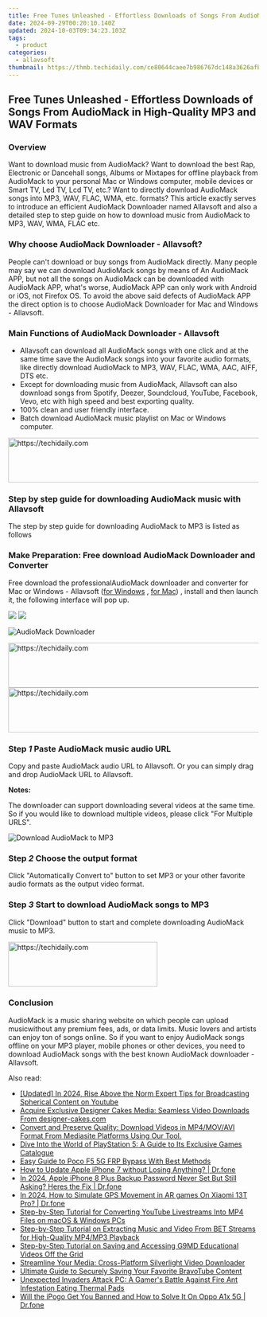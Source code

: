```yaml
---
title: Free Tunes Unleashed - Effortless Downloads of Songs From AudioMack in High-Quality MP3 and WAV Formats
date: 2024-09-29T00:20:10.140Z
updated: 2024-10-03T09:34:23.103Z
tags:
  - product
categories:
  - allavsoft
thumbnail: https://thmb.techidaily.com/ce80644caee7b986767dc148a3626afb6dedcf8d303ed5814c688bdf2e6498bb.jpg
---
```


## Free Tunes Unleashed - Effortless Downloads of Songs From AudioMack in High-Quality MP3 and WAV Formats

### Overview

Want to download music from AudioMack? Want to download the best Rap, Electronic or Dancehall songs, Albums or Mixtapes for offline playback from AudioMack to your personal Mac or Windows computer, mobile devices or Smart TV, Led TV, Lcd TV, etc.? Want to directly download AudioMack songs into MP3, WAV, FLAC, WMA, etc. formats? This article exactly serves to introduce an efficient AudioMack Downloader named Allavsoft and also a detailed step to step guide on how to download music from AudioMack to MP3, WAV, WMA, FLAC etc.

### Why choose AudioMack Downloader - Allavsoft?

People can't download or buy songs from AudioMack directly. Many people may say we can download AudioMack songs by means of An AudioMack APP, but not all the songs on AudioMack can be downloaded with AudioMack APP, what's worse, AudioMack APP can only work with Android or iOS, not Firefox OS. To avoid the above said defects of AudioMack APP the direct option is to choose AudioMack Downloader for Mac and Windows - Allavsoft.

### Main Functions of AudioMack Downloader - Allavsoft

* Allavsoft can download all AudioMack songs with one click and at the same time save the AudioMack songs into your favorite audio formats, like directly download AudioMack to MP3, WAV, FLAC, WMA, AAC, AIFF, DTS etc.
* Except for downloading music from AudioMack, Allavsoft can also download songs from Spotify, Deezer, Soundcloud, YouTube, Facebook, Vevo, etc with high speed and best exporting quality.
* 100% clean and user friendly interface.
* Batch download AudioMack music playlist on Mac or Windows computer.

<!-- affiliate ads begin -->
<a href="https://appsumo.8odi.net/c/5597632/2075462/7443" target="_top" id="2075462">
  <img src="//a.impactradius-go.com/display-ad/7443-2075462" border="0" alt="https://techidaily.com" width="728" height="90"/>
</a>
<img height="0" width="0" src="https://appsumo.8odi.net/i/5597632/2075462/7443" style="position:absolute;visibility:hidden;" border="0" />
<!-- affiliate ads end -->

### Step by step guide for downloading AudioMack music with Allavsoft

The step by step guide for downloading AudioMack to MP3 is listed as follows

### Make Preparation: Free download AudioMack Downloader and Converter

Free download the professionalAudioMack downloader and converter for Mac or Windows - Allavsoft ([for Windows](https://tools.techidaily.com/allavsoft/products/) , [for Mac](https://tools.techidaily.com/allavsoft/products/)) , install and then launch it, the following interface will pop up.

[![](https://www.allavsoft.com/how-to/../images/how-to/free-download-win.jpg)](https://tools.techidaily.com/allavsoft/products/) [![](https://www.allavsoft.com/how-to/../images/how-to/free-download-mac.jpg)](https://tools.techidaily.com/allavsoft/products/)

![AudioMack Downloader](https://www.allavsoft.com/how-to/../images/allavsoft/screen-shot-600.jpg)

<!-- affiliate ads begin -->
<a href="https://aligracehair.sjv.io/c/5597632/2006933/19272" target="_top" id="2006933">
  <img src="//a.impactradius-go.com/display-ad/19272-2006933" border="0" alt="https://techidaily.com" width="728" height="90"/>
</a>
<img height="0" width="0" src="https://aligracehair.sjv.io/i/5597632/2006933/19272" style="position:absolute;visibility:hidden;" border="0" />
<!-- affiliate ads end -->

<!-- affiliate ads begin -->
<a href="https://ephamedtechinc.pxf.io/c/5597632/2136613/26400" target="_top" id="2136613">
  <img src="//a.impactradius-go.com/display-ad/26400-2136613" border="0" alt="https://techidaily.com" width="728" height="90"/>
</a>
<img height="0" width="0" src="https://ephamedtechinc.pxf.io/i/5597632/2136613/26400" style="position:absolute;visibility:hidden;" border="0" />
<!-- affiliate ads end -->

### Step _1_ Paste AudioMack music audio URL

Copy and paste AudioMack audio URL to Allavsoft. Or you can simply drag and drop AudioMack URL to Allavsoft.

**Notes:**

The downloader can support downloading several videos at the same time. So if you would like to download multiple videos, please click "For Multiple URLS".

![Download AudioMack to MP3](https://www.allavsoft.com/how-to/../images/how-to/audiomack-downloader-to-mp3-wav-flac/download-audiomack-to-mp3.jpg)

### Step _2_ Choose the output format

Click "Automatically Convert to" button to set MP3 or your other favorite audio formats as the output video format.

### Step _3_ Start to download AudioMack songs to MP3

Click "Download" button to start and complete downloading AudioMack music to MP3.

<!-- affiliate ads begin -->
<a href="https://aligracehair.sjv.io/c/5597632/1948932/19272" target="_top" id="1948932">
  <img src="//a.impactradius-go.com/display-ad/19272-1948932" border="0" alt="https://techidaily.com" width="300" height="90"/>
</a>
<img height="0" width="0" src="https://aligracehair.sjv.io/i/5597632/1948932/19272" style="position:absolute;visibility:hidden;" border="0" />
<!-- affiliate ads end -->

### Conclusion

AudioMack is a music sharing website on which people can upload musicwithout any premium fees, ads, or data limits. Music lovers and artists can enjoy ton of songs online. So if you want to enjoy AudioMack songs offline on your MP3 player, mobile phones or other devices, you need to download AudioMack songs with the best known AudioMack downloader - Allavsoft.

<ins class="adsbygoogle"
     style="display:block"
     data-ad-format="autorelaxed"
     data-ad-client="ca-pub-7571918770474297"
     data-ad-slot="1223367746"></ins>

<ins class="adsbygoogle"
     style="display:block"
     data-ad-client="ca-pub-7571918770474297"
     data-ad-slot="8358498916"
     data-ad-format="auto"
     data-full-width-responsive="true"></ins>

<span class="atpl-alsoreadstyle">Also read:</span>
<div><ul>
<li><a href="https://youtube-lab.techidaily.com/ed-in-2024-rise-above-the-norm-expert-tips-for-broadcasting-spherical-content-on-youtube/"><u>[Updated] In 2024, Rise Above the Norm Expert Tips for Broadcasting Spherical Content on Youtube</u></a></li>
<li><a href="https://win-superb.techidaily.com/acquire-exclusive-designer-cakes-media-seamless-video-downloads-from-designer-cakescom/"><u>Acquire Exclusive Designer Cakes Media: Seamless Video Downloads From designer-cakes.com</u></a></li>
<li><a href="https://win-superb.techidaily.com/convert-and-preserve-quality-download-videos-in-mp4movavi-format-from-mediasite-platforms-using-our-tool/"><u>Convert and Preserve Quality: Download Videos in MP4/MOV/AVI Format From Mediasite Platforms Using Our Tool.</u></a></li>
<li><a href="https://techno-recovery.techidaily.com/dive-into-the-world-of-playstation-5-a-guide-to-its-exclusive-games-catalogue/"><u>Dive Into the World of PlayStation 5: A Guide to Its Exclusive Games Catalogue</u></a></li>
<li><a href="https://android-frp.techidaily.com/easy-guide-to-poco-f5-5g-frp-bypass-with-best-methods-by-drfone-android/"><u>Easy Guide to Poco F5 5G FRP Bypass With Best Methods</u></a></li>
<li><a href="https://techidaily.com/how-to-update-apple-iphone-7-without-losing-anything-drfone-by-drfone-ios-system-repair-ios-system-repair/"><u>How to Update Apple iPhone 7 without Losing Anything? | Dr.fone</u></a></li>
<li><a href="https://iphone-unlock.techidaily.com/in-2024-apple-iphone-8-plus-backup-password-never-set-but-still-asking-heres-the-fix-drfone-by-drfone-ios/"><u>In 2024, Apple iPhone 8 Plus Backup Password Never Set But Still Asking? Heres the Fix | Dr.fone</u></a></li>
<li><a href="https://review-topics.techidaily.com/in-2024-how-to-simulate-gps-movement-in-ar-games-on-xiaomi-13t-pro-drfone-by-drfone-virtual-android/"><u>In 2024, How to Simulate GPS Movement in AR games On Xiaomi 13T Pro? | Dr.fone</u></a></li>
<li><a href="https://win-superb.techidaily.com/step-by-step-tutorial-for-converting-youtube-livestreams-into-mp4-files-on-macos-and-windows-pcs/"><u>Step-by-Step Tutorial for Converting YouTube Livestreams Into MP4 Files on macOS & Windows PCs</u></a></li>
<li><a href="https://win-superb.techidaily.com/step-by-step-tutorial-on-extracting-music-and-video-from-bet-streams-for-high-quality-mp4mp3-playback/"><u>Step-by-Step Tutorial on Extracting Music and Video From BET Streams for High-Quality MP4/MP3 Playback</u></a></li>
<li><a href="https://win-superb.techidaily.com/step-by-step-tutorial-on-saving-and-accessing-g9md-educational-videos-off-the-grid/"><u>Step-by-Step Tutorial on Saving and Accessing G9MD Educational Videos Off the Grid</u></a></li>
<li><a href="https://win-superb.techidaily.com/streamline-your-media-cross-platform-silverlight-video-downloader/"><u>Streamline Your Media: Cross-Platform Silverlight Video Downloader</u></a></li>
<li><a href="https://win-superb.techidaily.com/ultimate-guide-to-securely-saving-your-favorite-bravotube-content/"><u>Ultimate Guide to Securely Saving Your Favorite BravoTube Content</u></a></li>
<li><a href="https://hardware-tips.techidaily.com/unexpected-invaders-attack-pc-a-gamers-battle-against-fire-ant-infestation-eating-thermal-pads/"><u>Unexpected Invaders Attack PC: A Gamer's Battle Against Fire Ant Infestation Eating Thermal Pads</u></a></li>
<li><a href="https://fake-location.techidaily.com/will-the-ipogo-get-you-banned-and-how-to-solve-it-on-oppo-a1x-5g-drfone-by-drfone-virtual-android/"><u>Will the iPogo Get You Banned and How to Solve It On Oppo A1x 5G | Dr.fone</u></a></li>
</ul></div>

